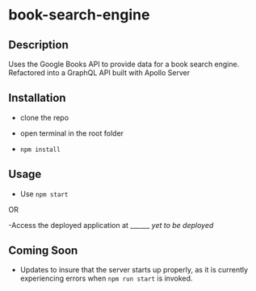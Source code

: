 # book-search-engine

## Description

Uses the Google Books API to provide data for a book search engine. Refactored into a GraphQL API built with Apollo Server

## Installation

- clone the repo

- open terminal in the root folder

- `npm install`



## Usage

- Use `npm start`

OR

-Access the deployed application at ______ *yet to be deployed*

## Coming Soon

- Updates to insure that the server starts up properly, as it is currently experiencing errors when `npm run start` is invoked.
